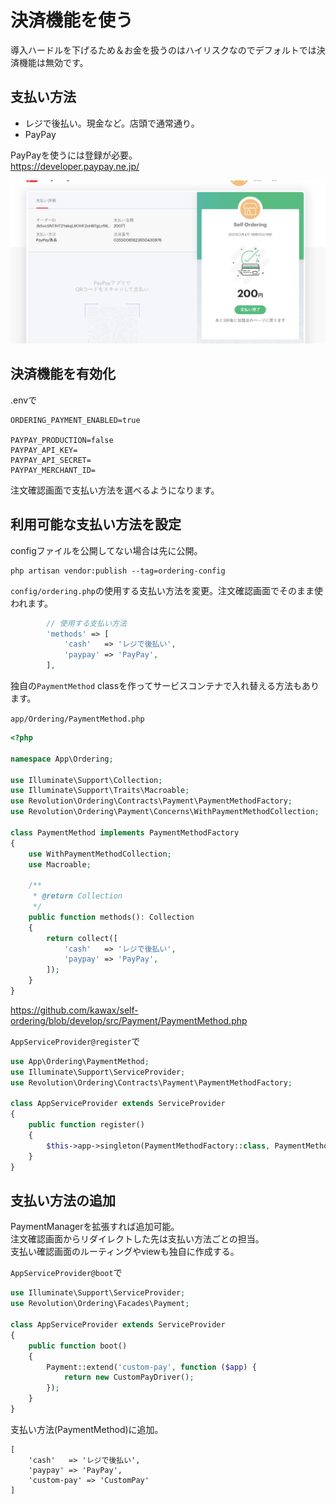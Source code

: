 # 決済機能を使う

導入ハードルを下げるため＆お金を扱うのはハイリスクなのでデフォルトでは決済機能は無効です。

## 支払い方法
- レジで後払い。現金など。店頭で通常通り。
- PayPay

PayPayを使うには登録が必要。  
https://developer.paypay.ne.jp/

![paypay](./paypay_1.png)

## 決済機能を有効化
.envで
```
ORDERING_PAYMENT_ENABLED=true

PAYPAY_PRODUCTION=false
PAYPAY_API_KEY=
PAYPAY_API_SECRET=
PAYPAY_MERCHANT_ID=
```

注文確認画面で支払い方法を選べるようになります。

## 利用可能な支払い方法を設定
configファイルを公開してない場合は先に公開。

```
php artisan vendor:publish --tag=ordering-config
```

`config/ordering.php`の使用する支払い方法を変更。注文確認画面でそのまま使われます。

```php
        // 使用する支払い方法
        'methods' => [
            'cash'   => 'レジで後払い',
            'paypay' => 'PayPay',
        ],
```

独自の`PaymentMethod` classを作ってサービスコンテナで入れ替える方法もあります。

`app/Ordering/PaymentMethod.php`
```php
<?php

namespace App\Ordering;

use Illuminate\Support\Collection;
use Illuminate\Support\Traits\Macroable;
use Revolution\Ordering\Contracts\Payment\PaymentMethodFactory;
use Revolution\Ordering\Payment\Concerns\WithPaymentMethodCollection;

class PaymentMethod implements PaymentMethodFactory
{
    use WithPaymentMethodCollection;
    use Macroable;

    /**
     * @return Collection
     */
    public function methods(): Collection
    {
        return collect([
            'cash'   => 'レジで後払い',
            'paypay' => 'PayPay',
        ]);
    }
}
```

https://github.com/kawax/self-ordering/blob/develop/src/Payment/PaymentMethod.php

`AppServiceProvider@register`で
```php
use App\Ordering\PaymentMethod;
use Illuminate\Support\ServiceProvider;
use Revolution\Ordering\Contracts\Payment\PaymentMethodFactory;

class AppServiceProvider extends ServiceProvider
{
    public function register()
    {
        $this->app->singleton(PaymentMethodFactory::class, PaymentMethod::class);
    }
}
```

## 支払い方法の追加
PaymentManagerを拡張すれば追加可能。  
注文確認画面からリダイレクトした先は支払い方法ごとの担当。  
支払い確認画面のルーティングやviewも独自に作成する。

`AppServiceProvider@boot`で
```php
use Illuminate\Support\ServiceProvider;
use Revolution\Ordering\Facades\Payment;

class AppServiceProvider extends ServiceProvider
{
    public function boot()
    {
        Payment::extend('custom-pay', function ($app) {
            return new CustomPayDriver();
        });
    }
}
```

支払い方法(PaymentMethod)に追加。
```
[
    'cash'   => 'レジで後払い',
    'paypay' => 'PayPay',
    'custom-pay' => 'CustomPay'
]
```
